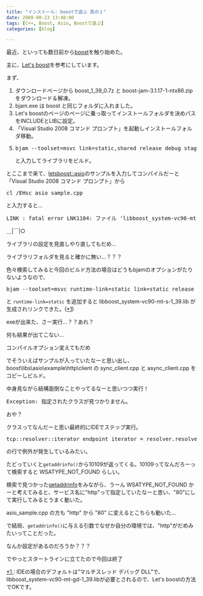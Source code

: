 ```yaml
---
title: "インストール: boostで遊ぶ 其の１"
date: 2009-08-23 13:48:00
tags: [C++, Boost, Asio, Boostで遊ぶ]
categories: [blog]

---
```


最近、といっても数日前から[boost][1]を触り始めた。

 [1]: http://www.boost.org/

主に、[Let's boost][2]を参考にしています。

 [2]: http://www.kmonos.net/alang/boost/

まず、

  1. ダウンロードページから boost\_1\_39_0.7z と boost-jam-3.1.17-1-ntx86.zip をダウンロード＆解凍。
  2. bjam.exe は boost と同じフォルダに入れました。
  3. Let's boostのページのページに乗っ取ってインストールフォルダを決めパスをINCLUDEとLIBに設定。
  4. 「Visual Studio 2008 コマンド プロンプト」を起動しインストールフォルダ移動。
  5. <pre>bjam --toolset=msvc link=static,shared release debug stage</pre>と入力してライブラリをビルド。

とここまで来て、[letsboost::asio][3]のサンプルを入力してコンパイルだーと「Visual Studio 2008 コマンド プロンプト」から  


<pre>cl /EHsc asio_sample.cpp
</pre>

  
と入力すると...

 [3]: http://www.kmonos.net/alang/boost/classes/asio.html

<pre>LINK : fatal error LNK1104: ファイル 'libboost_system-vc90-mt-s-1_39.lib' を開くことができません
</pre>

＿|￣|○



  


ライブラリの設定を見直しやり直してもだめ...

ライブラリフォルダを見ると確かに無い...？？？

色々検索してみると今回のビルド方法の場合はどうもbjamのオプションがたりないようなので、

<pre>bjam --toolset=msvc runtime-link=static link=static release debug stage
</pre>

と `runtime-link=static` を追加すると libboost\_system-vc90-mt-s-1\_39.lib が生成されリンクできた。(<a href="#f1" name ="b1" title="IDEの場合のデフォルトは”マルチスレッド デバッグ DLL”で、libboost_system-vc90-mt-gd-1_39.libが必要とされるので、Let's boostの方法でOKです。">*1</a>) 



  


exeが出来た、さー実行...？？あれ？

何も結果が出てこない...

コンパイルオプション変えてもだめ

でそういえばサンプルが入っていたなーと思い出し、boost\libs\asio\example\http\client の sync\_client.cpp と async\_client.cpp をコピーしビルド。

中身見ながら結構面倒なことやってるなーと思いつつ実行！

<pre>Exception: 指定されたクラスが見つかりません。
</pre>

おや？

クラスってなんだーと思い最終的にIDEでステップ実行。

<pre>tcp::resolver::iterator endpoint_iterator = resolver.resolve(query);
</pre>

の行で例外が発生しているみたい。

たどっていくと`getaddrinfo()`から10109が返ってくる。10109ってなんだろーって検索すると WSATYPE\_NOT\_FOUND らしい。

検索で見つかった[getaddrinfo][4]をみながら、うーん WSATYPE\_NOT\_FOUND かーと考えてみると、サービス名に"http"って指定していたなーと思い、"80"にして実行してみるとうまく動いた。

 [4]: http://yanchde.gozaru.jp/winsock2/getaddrinfo.html

asio_sample.cpp の方も "http" から "80" に変えるとこちらも動いた...



  


で結局、`getaddrinfo()`に与える引数でなぜか自分の環境では、"http"がだめみたいってことだった。

なんか設定があるのだろうか？？？

でやっとスタートラインに立てたので今回は終了







  


<a href="#b1" name="f1">*1
</a>: IDEの場合のデフォルトは”マルチスレッド デバッグ DLL”で、libboost\_system-vc90-mt-gd-1\_39.libが必要とされるので、Let's boostの方法でOKです。